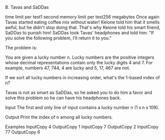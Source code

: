 B. Tavas and SaDDas

time limit per test1 second
memory limit per test256 megabytes
Once again Tavas started eating coffee mix without water! Keione told him that it smells awful, but he didn't stop doing that. That's why Keione told his smart friend, SaDDas to punish him! SaDDas took Tavas' headphones and told him: "If you solve the following problem, I'll return it to you."


The problem is:

You are given a lucky number n. Lucky numbers are the positive integers whose decimal representations contain only the lucky digits 4 and 7. For example, numbers 47, 744, 4 are lucky and 5, 17, 467 are not.

If we sort all lucky numbers in increasing order, what's the 1-based index of n?

Tavas is not as smart as SaDDas, so he asked you to do him a favor and solve this problem so he can have his headphones back.

Input
The first and only line of input contains a lucky number n (1 ≤ n ≤ 109).

Output
Print the index of n among all lucky numbers.

Examples
InputCopy
4
OutputCopy
1
InputCopy
7
OutputCopy
2
InputCopy
77
OutputCopy
6
